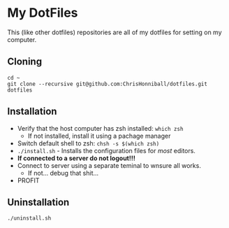# My DotFiles

This (like other dotfiles) repositories are all of my dotfiles for setting on my computer.

## Cloning

```
cd ~
git clone --recursive git@github.com:ChrisHonniball/dotfiles.git dotfiles
```

## Installation

- Verify that the host computer has zsh installed: `which zsh`
  - If not installed, install it using a pachage manager
- Switch default shell to zsh: `chsh -s $(which zsh)`
- `./install.sh` - Installs the configuration files for _most_ editors.
- **If connected to a server do not logout!!!**
- Connect to server using a separate teminal to wnsure all works.
  - If not... debug that shit...
- PROFIT

## Uninstallation

```
./uninstall.sh
```
